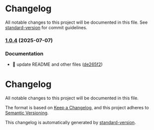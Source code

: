 # Changelog

All notable changes to this project will be documented in this file. See [standard-version](https://github.com/conventional-changelog/standard-version) for commit guidelines.

### [1.0.4](https://github.com/ioncakephper/js-starter/compare/v1.0.3...v1.0.4) (2025-07-07)


### Documentation

* :memo: update README and other files ([de265f2](https://github.com/ioncakephper/js-starter/commit/de265f2c7aaa638f46779d7c3522f3baa92397a3))

# Changelog

All notable changes to this project will be documented in this file.

The format is based on [Keep a Changelog](https://keepachangelog.com/en/1.0.0/), and this project adheres to [Semantic Versioning](https://semver.org/spec/v2.0.0.html).

This changelog is automatically generated by [standard-version](https://github.com/conventional-changelog/standard-version).
